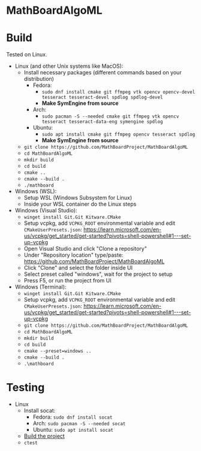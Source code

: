 # MathBoardAlgoML

# Build
Tested on Linux.

* Linux (and other Unix systems like MacOS):
    * Install necessary packages (different commands based on your distribution)
        * Fedora: 
            * `sudo dnf install cmake git ffmpeg vtk opencv opencv-devel tesseract tesseract-devel spdlog spdlog-devel`
            * **Make SymEngine from source**
        * Arch:
            * `sudo pacman -S --needed cmake git ffmpeg vtk opencv tesseract tesseract-data-eng symengine spdlog`
        * Ubuntu:
            * `sudo apt install cmake git ffmpeg opencv tesseract spdlog`
            * **Make SymEngine from source**
    * `git clone https://github.com/MathBoardProject/MathBoardAlgoML`
    * `cd MathBoardAlgoML`
    * `mkdir build`
    * `cd build`
    * `cmake ..`
    * `cmake --build .`
    * `./mathboard`
* Windows (WSL):
    * Setup WSL (Windows Subsystem for Linux)
    * Inside your WSL container do the Linux steps
* Windows (Visual Studio):
    * `winget install Git.Git Kitware.CMake`
    * Setup vcpkg, add `VCPKG_ROOT` environmental variable and edit `CMakeUserPresets.json`: https://learn.microsoft.com/en-us/vcpkg/get_started/get-started?pivots=shell-powershell#1---set-up-vcpkg
    * Open Visual Studio and click "Clone a repository"
    * Under "Repository location" type/paste: https://github.com/MathBoardProject/MathBoardAlgoML
    * Click "Clone" and select the folder inside UI
    * Select preset called "windows", wait for the project to setup
    * Press F5, or run the project from UI
* Windows (Terminal):
    * `winget install Git.Git Kitware.CMake`
    * Setup vcpkg, add `VCPKG_ROOT` environmental variable and edit `CMakeUserPresets.json`: https://learn.microsoft.com/en-us/vcpkg/get_started/get-started?pivots=shell-powershell#1---set-up-vcpkg
    * `git clone https://github.com/MathBoardProject/MathBoardAlgoML`
    * `cd MathBoardAlgoML`
    * `mkdir build`
    * `cd build`
    * `cmake --preset=windows ..`
    * `cmake --build .`
    * `.\mathboard`

# Testing
* Linux
   * Install socat:
      * Fedora: `sudo dnf install socat`
      * Arch: `sudo pacman -S --needed socat`
      * Ubuntu: `sudo apt install socat`
   * [Build the project](https://github.com/MathBoardProject/MathBoardAlgoML#Build)
   * `ctest`

